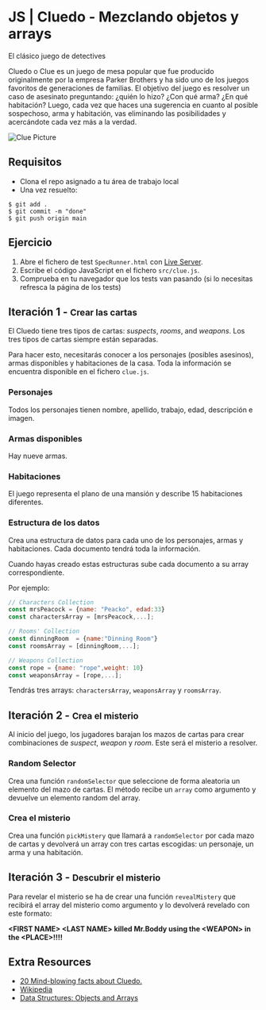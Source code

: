 # JS | Cluedo - Mezclando objetos y arrays

El clásico juego de detectives

Cluedo o Clue es un juego de mesa popular que fue producido originalmente por la empresa Parker Brothers y ha sido uno de los juegos favoritos de generaciones de familias. El objetivo del juego es resolver un caso de asesinato preguntando: ¿quién lo hizo? ¿Con qué arma? ¿En qué habitación? Luego, cada vez que haces una sugerencia en cuanto al posible sospechoso, arma y habitación, vas eliminando las posibilidades y acercándote cada vez más a la verdad.

![Clue Picture](https://i.imgur.com/AZWieq9.jpg)

## Requisitos

- Clona el repo asignado a tu área de trabajo local
- Una vez resuelto:

```
$ git add .
$ git commit -m "done"
$ git push origin main
```

## Ejercicio

1. Abre el fichero de test `SpecRunner.html` con [Live Server](https://marketplace.visualstudio.com/items?itemName=ritwickdey.LiveServer).
2. Escribe el código JavaScript en el fichero `src/clue.js`.
3. Comprueba en tu navegador que los tests van pasando (si lo necesitas refresca la página de los tests)


## Iteración 1 - <small>Crear las cartas</small>

El Cluedo tiene tres tipos de cartas: *suspects*, *rooms*, and *weapons*. Los tres tipos de cartas siempre están separadas.

Para hacer esto, necesitarás conocer a los personajes (posibles asesinos), armas disponibles y habitaciones de la casa. Toda la información se encuentra disponible en el fichero `clue.js`.

### Personajes

Todos los personajes tienen nombre, apellido, trabajo, edad, descripción e imagen.

### Armas disponibles

Hay nueve armas.

### Habitaciones

El juego representa el plano de una mansión y describe 15  habitaciones diferentes.

### Estructura de los datos

Crea una estructura de datos para cada uno de los personajes, armas y habitaciones. Cada documento tendrá toda la información.

Cuando hayas creado estas estructuras sube cada documento a su array correspondiente.

Por ejemplo:

```javascript
// Characters Collection
const mrsPeacock = {name: "Peacko", edad:33}
const charactersArray = [mrsPeacock,...];

// Rooms' Collection
const dinningRoom  = {name:"Dinning Room"}
const roomsArray = [dinningRoom,...];

// Weapons Collection
const rope = {name: "rope",weight: 10}
const weaponsArray = [rope,...];
```
Tendrás tres arrays: `charactersArray`, `weaponsArray` y `roomsArray`.

## Iteración 2 - <small>Crea el misterio</small>

Al inicio del juego, los jugadores barajan los mazos de cartas para crear combinaciones de *suspect*, *weapon* y *room*. Este será el misterio a resolver.

### Random Selector

Crea una función `randomSelector` que seleccione de forma aleatoria un elemento del mazo de cartas. El método recibe un `array` como argumento y devuelve un elemento random del array.

### Crea el misterio

Crea una función `pickMistery` que llamará a `randomSelector` por cada mazo de cartas y devolverá un array con tres cartas escogidas: un personaje, un arma y una habitación.

## Iteración 3 - <small>Descubrir el misterio</small>

Para revelar el misterio se ha de crear una función `revealMistery` que recibirá el array del misterio como argumento y lo devolverá revelado con este formato:

**\<FIRST NAME\> \<LAST NAME\> killed Mr.Boddy using the \<WEAPON\> in the \<PLACE\>!!!!**

## Extra Resources

- [20 Mind-blowing facts about Cluedo.](http://whatculture.com/offbeat/20-mind-blowing-facts-you-didnt-know-about-cluedo)
- [Wikipedia](https://en.wikipedia.org/wiki/Cluedo)
- [Data Structures: Objects and Arrays](http://eloquentjavascript.net/04_data.html)